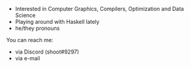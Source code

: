 - Interested in Computer Graphics, Compilers, Optimization and Data Science
- Playing around with Haskell lately
- he/they pronouns

You can reach me:
- via Discord (shoot#9297)
- via e-mail
